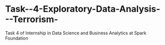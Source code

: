 # Task--4-Exploratory-Data-Analysis---Terrorism-
Task 4 of Internship in Data Science and Business Analytics at Spark Foundation
